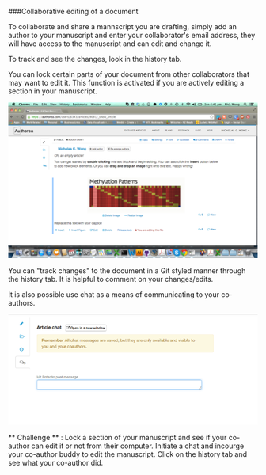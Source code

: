 ###Collaborative editing of a document

To collaborate and share a mannscript you are drafting, simply add an author to your manuscript and enter your
collaborator's email address, they will have access to the manuscript and can edit and change it.

To track and see the changes, look in the history tab.

You can lock certain parts of your document from other collaborators that may want to edit it. This
function is activated if you are actively editing a section in your manuscript. 

![locked](../images/locked.png)

You can "track changes" to the document in a Git styled manner through the history tab. It is helpful 
to comment on your changes/edits.

It is also possible use chat as a means of communicating to your co-authors.

![chat](../images/comment.png)


** Challenge ** : Lock a section of your manuscript and see if your co-author can edit it or not from their computer. Initiate a chat 
and incourge your co-author buddy to edit the manuscript. Click on the history tab and see what your co-author did.
